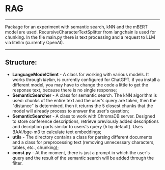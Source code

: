# RAG

---
Package for an experiment with semantic search, kNN and the mBERT model are used. 
RecursiveCharacterTextSplitter from langchain is used for chunking. In the file main.py there is text processing and
a request to LLM via litellm (currently OpenAI).

---
## Structure:
- **LanguageModelClient** - A class for working with various models. It works through *litellm*, is currently configured
for ChatGPT, if you install a different model, you may have to change the code a little to get the response text,
because there is no single response;
- **SemanticSearcher** - A class for semantic search. The kNN algorithm is used: chunks of the entire text and the 
user's query are taken, then the "distance" is determined, then it returns the 5 closest chunks that the model will 
already process to answer the user's question;
- **SemanticSearcher** - A class to work with ChromaDB server. Designed to store conference descriptions, retrieve 
previously added descriptions and decription parts similar to users's query (5 by default). 
Uses BAAI/bge-m3 to calculate text embeddings;
- **utils** - The directory contains a class for parsing different documents and a class for preprocessing text 
(removing unnecessary characters, tables, etc., chunking);
- **const.py** - At the moment, there is just a prompt in which the user's query and the result of the semantic 
search will be added through the filter.